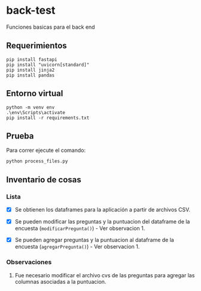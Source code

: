 # back-test
Funciones basicas para el back end
## Requerimientos

```
pip install fastapi
pip install "uvicorn[standard]"
pip install jinja2
pip install pandas
```

## Entorno virtual

```
python -m venv env
.\env\Scripts\activate 
pip install -r requirements.txt
```

## Prueba

Para correr ejecute el comando:

```
python process_files.py
```

## Inventario de cosas

### Lista

- [x] Se obtienen los dataframes para la aplicación a partir de archivos CSV.
- [x] Se pueden modificar las preguntas y la puntuacion del dataframe de la encuesta (```modificarPregunta()```) - Ver observacion 1.
- [x] Se pueden agregar preguntas y la puntuacion al dataframe de la encuesta (```agregarPregunta()```) - Ver observacion 1.


### Observaciones
1. Fue necesario modificar el archivo cvs de las preguntas para agregar las columnas asociadas a la puntuacion.